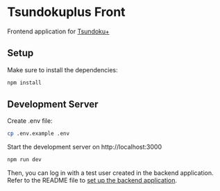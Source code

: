 # Tsundokuplus Front

Frontend application for [Tsundoku+](http://tsundokuplus.com)

## Setup

Make sure to install the dependencies:

```bash
npm install
```

## Development Server

Create .env file:

```bash
cp .env.example .env
```

Start the development server on http://localhost:3000

```bash
npm run dev
```

Then, you can log in with a test user created in the backend application. Refer to the README file to [set up the backend application](https://github.com/takushinohara/tsundokuplus-api#setup-for-development-server).
